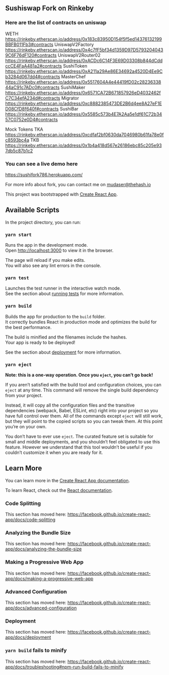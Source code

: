## Sushiswap Fork on Rinkeby

### Here are the list of contracts on  uniswap

WETH
https://rinkeby.etherscan.io/address/0x183c83950D154f5f5ed14376132199BBFB011Fb3#contracts
UniswapV2Factory
https://rinkeby.etherscan.io/address/0x4c7fF5bf34d1359D97D57932040439C6F76dF120#contracts
UniswapV2Router02
https://rinkeby.etherscan.io/address/0xACDc6C14F3E69D03308b844dCddccCE4FaA481a2#contracts
SushiToken
https://rinkeby.etherscan.io/address/0xA211a29Ae86E34692a4520D4Ee9Cb3284d067dd4#contracts
MasterChef
https://rinkeby.etherscan.io/address/0x5517604A4e44419fD02c2823633844aC91c7ADc0#contracts
SushiMaker
https://rinkeby.etherscan.io/address/0x6571CA72B671857926eD4032462fC7C34efA234d#contracts
Migrator
https://rinkeby.etherscan.io/address/0xc8882385473DE2B6d4ee8A27eF1ED08CfD8f640f#contracts
SushiBar
https://rinkeby.etherscan.io/address/0x5585c573b4E7A2Aa5e1df61C72b3457C0752e0D4#contracts

Mock Tokens
TKA
https://rinkeby.etherscan.io/address/0xcdfaf2bf0630da7046980b61fa78e0fc8593bc4a
TKB  
https://rinkeby.etherscan.io/address/0x1b4a418d567e26186ebc85c205e937db5c87b1c2

### You can see a live demo here

https://sushifork786.herokuapp.com/

For more info about fork, you can contact me on mudaser@thehash.io

This project was bootstrapped with [Create React App](https://github.com/facebook/create-react-app).

## Available Scripts

In the project directory, you can run:

### `yarn start`

Runs the app in the development mode.<br />
Open [http://localhost:3000](http://localhost:3000) to view it in the browser.

The page will reload if you make edits.<br />
You will also see any lint errors in the console.

### `yarn test`

Launches the test runner in the interactive watch mode.<br />
See the section about [running tests](https://facebook.github.io/create-react-app/docs/running-tests) for more information.

### `yarn build`

Builds the app for production to the `build` folder.<br />
It correctly bundles React in production mode and optimizes the build for the best performance.

The build is minified and the filenames include the hashes.<br />
Your app is ready to be deployed!

See the section about [deployment](https://facebook.github.io/create-react-app/docs/deployment) for more information.

### `yarn eject`

**Note: this is a one-way operation. Once you `eject`, you can’t go back!**

If you aren’t satisfied with the build tool and configuration choices, you can `eject` at any time. This command will remove the single build dependency from your project.

Instead, it will copy all the configuration files and the transitive dependencies (webpack, Babel, ESLint, etc) right into your project so you have full control over them. All of the commands except `eject` will still work, but they will point to the copied scripts so you can tweak them. At this point you’re on your own.

You don’t have to ever use `eject`. The curated feature set is suitable for small and middle deployments, and you shouldn’t feel obligated to use this feature. However we understand that this tool wouldn’t be useful if you couldn’t customize it when you are ready for it.

## Learn More

You can learn more in the [Create React App documentation](https://facebook.github.io/create-react-app/docs/getting-started).

To learn React, check out the [React documentation](https://reactjs.org/).

### Code Splitting

This section has moved here: https://facebook.github.io/create-react-app/docs/code-splitting

### Analyzing the Bundle Size

This section has moved here: https://facebook.github.io/create-react-app/docs/analyzing-the-bundle-size

### Making a Progressive Web App

This section has moved here: https://facebook.github.io/create-react-app/docs/making-a-progressive-web-app

### Advanced Configuration

This section has moved here: https://facebook.github.io/create-react-app/docs/advanced-configuration

### Deployment

This section has moved here: https://facebook.github.io/create-react-app/docs/deployment

### `yarn build` fails to minify

This section has moved here: https://facebook.github.io/create-react-app/docs/troubleshooting#npm-run-build-fails-to-minify
